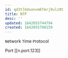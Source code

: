```yaml
---
id: qd3tl6dxonvm6fmrj9ulz9t
title: NTP
desc: ''
updated: 1642055744794
created: 1642055708159
---
```



`N`etwork `T`ime `P`rotocol

Port [[n.port.123]]

